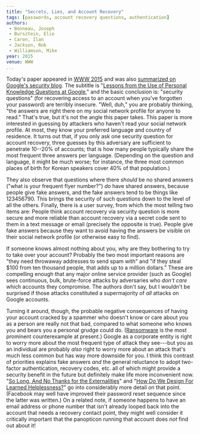 ```yaml
---
title: "Secrets, Lies, and Account Recovery"
tags: [passwords, account recovery questions, authentication]
authors:
 - Bonneau, Joseph
 - Bursztein, Elie
 - Caron, Ilan
 - Jackson, Rob
 - Williamson, Mike
year: 2015
venue: WWW
...
```


Today's paper appeared in [WWW 2015][www2015] and was also
[summarized on Google's security blog][lupkqg-b].  The subtitle is
"[Lessons from the Use of Personal Knowledge Questions at Google][lupkqg],"
and the basic conclusion is: "security questions" (for recovering
access to an account when you've forgotten your password) are terribly
insecure.  "Well, duh," you are probably thinking, "the answers are
right there on my social network profile for anyone to read."  That's
true, but it's not the angle this paper takes.  This paper is more
interested in guessing by attackers who haven't read your social
network profile.  At most, they know your preferred language and
country of residence.  It turns out that, if you only ask one security
question for account recovery, three guesses by this adversary are
sufficient to penetrate 10--20% of accounts; that is how many people
typically share the most frequent three answers per language.
(Depending on the question and language, it might be much worse; for
instance, the three most common places of birth for Korean speakers
cover 40% of that population.)

They also observe that questions where there _should_ be no shared
answers ("what is your frequent flyer number?") _do_ have shared
answers, because people give fake answers, and the fake answers tend
to be things like 123456790.  This brings the security of such
questions down to the level of all the others.  Finally, there is a
user survey, from which the most telling two items are: People think
account recovery via security question is more secure and more
reliable than account recovery via a secret code sent to them in a
text message or email (precisely the opposite is true).  People give
fake answers because they want to avoid having the answers be visible
on their social network profile (or otherwise easy to find).

If someone knows almost nothing about you, why are they bothering to
try to take over your account?  Probably the two most important
reasons are "they need throwaway addresses to send spam with" and "if
they steal $100 from ten thousand people, that adds up to a million
dollars."  These are compelling enough that any major online service
provider (such as Google) sees continuous, bulk, brute-force attacks
by adversaries who _don't care_ which accounts they compromise.  The
authors don't say, but I wouldn't be surprised if those attacks
constituted a supermajority of _all_ attacks on Google accounts.

Turning it around, though, the probable negative consequences of
having your account cracked by a spammer who doesn't know or care
about you as a person are really not that bad, compared to what
someone who knows you and bears you a personal grudge could do.
([Ransomware][] is the most prominent counterexample at present.)
Google as a corporate entity is right to worry more about the most
frequent type of attack they see---but you as an individual are
probably _also_ right to worry more about an attack that's much less
common but has way more downside for you.  I think this contrast of
priorities explains fake answers _and_ the general reluctance to adopt
two-factor authentication, recovery codes, etc. all of which might
provide a security benefit in the future but definitely make life more
inconvenient now.
"[So Long, And No Thanks for the Externalities][externalities]" and
"[How Do We Design For Learned Helplessness?][helplessness]" go into
considerably more detail on that point.  (Facebook may well have
improved their password reset sequence since the latter was written.)
On a related note, if someone happens to have an email address or
phone number that isn't already looped back into the account that
needs a recovery contact point, they might well consider it critically
important that the panopticon running that account does _not_ find out
about it!

[www2015]: http://www2015.wwwconference.org/
[lupkqg-b]: http://googleonlinesecurity.blogspot.com/2015/05/new-research-some-tough-questions-for.html
[lupkqg]: https://cdn.elie.net/publications/secrets-lies-and-account-recovery-lessons-from-the-use-of-personal-knowledge-questions-at-google.pdf
[Ransomware]: http://www.howtogeek.com/174343/ransomware-why-this-new-malware-is-so-dangerous-and-how-to-protect-yourself/
[externalities]: http://research.microsoft.com/en-us/um/people/cormac/papers/2009/solongandnothanks.pdf
[helplessness]: http://pamgriffith.net/blog/how-do-we-design-for-learned-helplessness/
